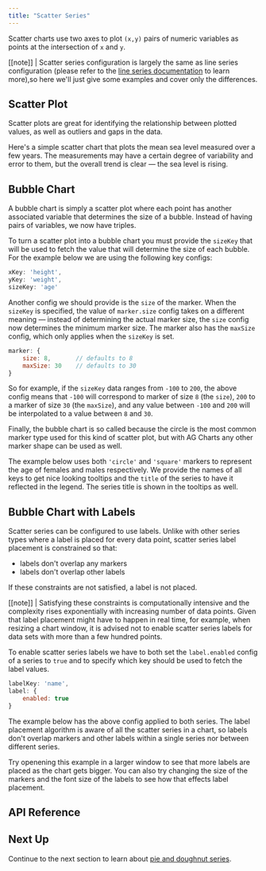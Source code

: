 ```yaml
---
title: "Scatter Series"
---
```


Scatter charts use two axes to plot `(x,y)` pairs of numeric variables as points at the intersection of `x` and `y`.

[[note]]
| Scatter series configuration is largely the same as line series configuration (please refer to the [line series documentation](/charts-line-series/) to learn more),so here we'll just give some examples and cover only the differences.

## Scatter Plot

Scatter plots are great for identifying the relationship between plotted values, as well as outliers and gaps in the data.

Here's a simple scatter chart that plots the mean sea level measured over a few years. The measurements may have a certain degree of variability and error to them, but the overall trend is clear &mdash; the sea level is rising.

<chart-example title='Scatter Chart' name='scatter-chart' type='generated'></chart-example>

## Bubble Chart

A bubble chart is simply a scatter plot where each point has another associated variable that determines the size of a bubble. Instead of having pairs of variables, we now have triples.

To turn a scatter plot into a bubble chart you must provide the `sizeKey` that will be used to fetch the value that will determine the size of each bubble. For the example below we are using the following key configs:

```js
xKey: 'height',
yKey: 'weight',
sizeKey: 'age'
```

Another config we should provide is the `size` of the marker. When the `sizeKey` is specified, the value of `marker.size` config takes on a different meaning &mdash; instead of determining the actual marker size, the `size` config now determines the minimum marker size. The marker also has the `maxSize` config, which only applies when the `sizeKey` is set.

```js
marker: {
    size: 8,       // defaults to 8
    maxSize: 30    // defaults to 30
}
```

So for example, if the `sizeKey` data ranges from `-100` to `200`, the above config means that `-100` will correspond to marker of size `8` (the `size`), `200` to a marker of size `30` (the `maxSize`), and any value between `-100` and `200` will be interpolated to a value between `8` and `30`.

Finally, the bubble chart is so called because the circle is the most common marker type used for this kind of scatter plot, but with AG Charts any other marker shape can be used as well.

The example below uses both `'circle'` and `'square'` markers to represent the age of females and males respectively. We provide the names of all keys to get nice looking tooltips and the `title` of the series to have it reflected in the legend. The series title is shown in the tooltips as well.

<chart-example title='Bubble Chart' name='bubble-chart' type='generated'></chart-example>

## Bubble Chart with Labels

Scatter series can be configured to use labels. Unlike with other series types where a label is placed
for every data point, scatter series label placement is constrained so that:

- labels don't overlap any markers
- labels don't overlap other labels

If these constraints are not satisfied, a label is not placed.

[[note]]
| Satisfying these constraints is computationally intensive and the complexity rises exponentially with increasing number of data points. Given that label placement might have to happen in real time, for example, when resizing a chart window, it is advised not to enable scatter series labels for data sets with more than a few hundred points.

To enable scatter series labels we have to both set the `label.enabled` config of a series to `true` and to specify which key should be used to fetch the label values.

```js
labelKey: 'name',
label: {
    enabled: true
}
```

The example below has the above config applied to both series. The label placement algorithm is aware
of all the scatter series in a chart, so labels don't overlap markers and other labels within a single
series nor between different series.

Try openening this example in a larger window to see that more labels are placed as the chart gets bigger.
You can also try changing the size of the markers and the font size of the labels to see how that effects
label placement.

<chart-example title='Bubble Chart with Labels' name='bubble-chart-labels' type='generated'></chart-example>

## API Reference

<api-documentation source='charts-api/api.json' section='scatter' config='{ "showSnippets": true }'></api-documentation>

## Next Up

Continue to the next section to learn about [pie and doughnut series](/charts-pie-series/).
